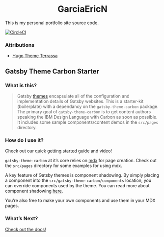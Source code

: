 <h1 align="center">
  GarciaEricN
</h1>

This is my personal portfolio site source code.

[![CircleCI](https://circleci.com/gh/ENG618/eng618.github.io.svg?style=svg)](https://circleci.com/gh/ENG618/eng618.github.io)

### Attributions

- [Hugo Theme Terrassa](https://themes.gohugo.io/hugo-terrassa-theme/)

## Gatsby Theme Carbon Starter

### What is this?

> Gatsby [themes](https://www.gatsbyjs.org/docs/themes/) encapsulate all of the
> configuration and implementation details of Gatsby websites. This is a
> starter-kit (boilerplate) with a dependancy on the `gatsby-theme-carbon`
> package. The primary goal of `gatsby-theme-carbon` is to get content authors
> speaking the IBM Design Language with Carbon as soon as possible. It includes
> some sample components/content demos in the `src/pages` directory.

### How do I use it?

Check out our quick
[getting started](https://gatsby-theme-carbon.now.sh/getting-started) guide and
video!

`gatsby-theme-carbon` at it’s core relies on [mdx](https://mdxjs.com/) for page
creation. Check out the `src/pages` directory for some examples for using mdx.

A key feature of Gatsby themes is component shadowing. By simply placing a
component into the `src/gatsby-theme-carbon/components` location, you can
override components used by the theme. You can read more about component
shadowing
[here](https://www.gatsbyjs.org/docs/themes/api-reference#component-shadowing).

You’re also free to make your own components and use them in your MDX pages.

### What’s Next?

[Check out the docs!](https://gatsby-theme-carbon.now.sh)
